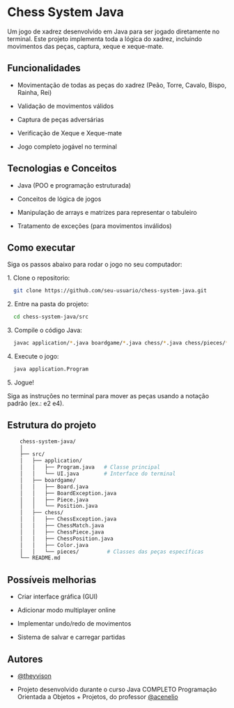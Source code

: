 # Chess System Java

Um jogo de xadrez desenvolvido em Java para ser jogado diretamente no terminal. Este projeto implementa toda a lógica do xadrez, incluindo movimentos das peças, captura, xeque e xeque-mate.


## Funcionalidades

- Movimentação de todas as peças do xadrez (Peão, Torre, Cavalo, Bispo, Rainha, Rei)

- Validação de movimentos válidos

- Captura de peças adversárias

- Verificação de Xeque e Xeque-mate

- Jogo completo jogável no terminal
## Tecnologias e Conceitos

- Java (POO e programação estruturada)

- Conceitos de lógica de jogos

- Manipulação de arrays e matrizes para representar o tabuleiro

- Tratamento de exceções (para movimentos inválidos)
## Como executar

Siga os passos abaixo para rodar o jogo no seu computador:

1.&nbsp;Clone o repositorio:

```bash
  git clone https://github.com/seu-usuario/chess-system-java.git

```

2.&nbsp;Entre na pasta do projeto:

```bash
  cd chess-system-java/src

```

3.&nbsp;Compile o código Java:

```bash
  javac application/*.java boardgame/*.java chess/*.java chess/pieces/*.java

```

4.&nbsp;Execute o jogo:

```bash
  java application.Program

```

5.&nbsp;Jogue!

Siga as instruções no terminal para mover as peças usando a notação padrão (ex.: e2 e4).

## Estrutura do projeto

```bash
    chess-system-java/
    │
    ├── src/
    │   ├── application/
    │   │   ├── Program.java   # Classe principal
    │   │   └── UI.java        # Interface do terminal
    │   ├── boardgame/
    │   │   ├── Board.java
    │   │   ├── BoardException.java
    │   │   ├── Piece.java
    │   │   └── Position.java
    │   ├── chess/
    │   │   ├── ChessException.java
    │   │   ├── ChessMatch.java
    │   │   ├── ChessPiece.java
    │   │   ├── ChessPosition.java
    │   │   ├── Color.java
    │   │   └── pieces/         # Classes das peças específicas
    └── README.md
```
## Possíveis melhorias

- Criar interface gráfica (GUI)

- Adicionar modo multiplayer online

- Implementar undo/redo de movimentos

- Sistema de salvar e carregar partidas
## Autores

- [@theyvison](https://www.github.com/theyvison)

- Projeto desenvolvido durante o curso Java COMPLETO Programação Orientada a Objetos + Projetos, do professor [@acenelio](https://github.com/acenelio)

